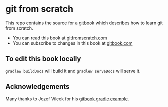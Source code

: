 # git from scratch

This repo contains the source for a [gitbook](https://www.gitbook.com/) which describes how to learn git from scratch.

* You can read this book at [gitfromscratch.com](http://www.gitfromscratch.com)
* You can subscribe to changes in this book at [gitbook.com](https://www.gitbook.com/book/diffplug/gitfromscratch/details)

## To edit this book locally

`gradlew buildDocs` will build it and `gradlew serveDocs` will serve it.

## Acknowledgements

Many thanks to Jozef Vilcek for his [gitbook gradle example](https://github.com/JozoVilcek/gitbook-example/blob/master/package.json).
